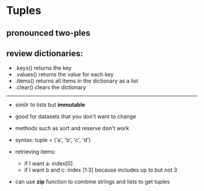 # Tuples
## pronounced two-ples

## review dictionaries:
- .keys() returns the key 
- .values() returns the value for each key
- .items() returns all items in the dictionary as a list
- .clear() clears the dictionary 
--------------------------------------
- similr to lists but **immutable**
- good for datasets that you don't want to change
- methods such as sort and reserve don't work
- syntax: tuple = ('a', 'b', 'c', 'd')
- retrieving items:
    - if I want a: index[0]
    - if I want b and c: index [1:3] because includes up to but not 3
    
- can use **zip** function to combine strings and lists to get tuples
